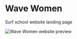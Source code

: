 # Wave Women
Surf school website landing page

![Wave Women website preview](https://github.com/user-attachments/assets/01626c09-6bc4-4964-bfc2-ae28b8b3b652)

